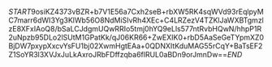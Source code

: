 $START$9osiKZ4373vBZR+b7V1E56a7Cxh2seB+rbXW5RK4sqWVd93rEqlpyMC7marr6dWI3Yg3KlWb56O8NdMiSIvRh4XEc+C4LRZezV4TZKlJaWXBTgmzlzE8XFxIAoQ8/bSaLCJdgmUQwRRIo5tmj0hYQ9eLls577ntRvbHQwN/hhpP1R2uNpzb95DLo2lSUtM1GPatKk/qJ06KR66+ZwEXIK0+rbD5AaSeGeTYpmXZ0BjDW7pxypXxcvYsFU1bj02XwmHgtEAa+0QDNXItKduMAG55rCqY+BaTsEF2Z1SoYR3l3XVJxJuLkAxroJRbFDffzqba6flRUL0aBDn9orJmnDw==$END$